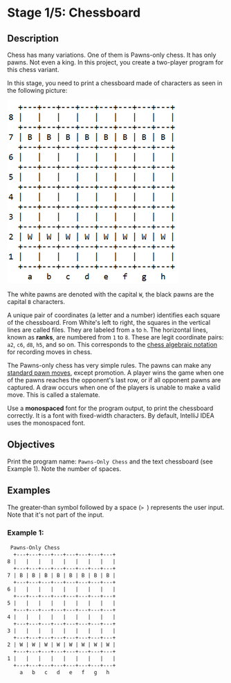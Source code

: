 # Stage 1/5: Chessboard
## Description
Chess has many variations. One of them is Pawns-only chess. It has only pawns. Not even a king. In this project, you create a two-player program for this chess variant.

In this stage, you need to print a chessboard made of characters as seen in the following picture:

![Chessboard scheme](https://github.com/AlbertKloster/PawnsOnlyChess-Kotlin-/blob/Stage1/chessboard.png?raw=true)

The white pawns are denoted with the capital `W`, the black pawns are the capital `B` characters.

A unique pair of coordinates (a letter and a number) identifies each square of the chessboard. From White's left to right, the squares in the vertical lines are called files. They are labeled from `a` to `h`. The horizontal lines, known as <b>ranks</b>, are numbered from `1` to `8`. These are legit coordinate pairs: `a2`, `c6`, `d8`, `h5`, and so on. This corresponds to the <a href="https://en.wikipedia.org/wiki/Algebraic_notation_(chess)">chess algebraic notation</a> for recording moves in chess.

The Pawns-only chess has very simple rules. The pawns can make any <a href="https://en.wikipedia.org/wiki/Pawn_(chess)">standard pawn moves</a>, except promotion. A player wins the game when one of the pawns reaches the opponent's last row, or if all opponent pawns are captured. A draw occurs when one of the players is unable to make a valid move. This is called a stalemate.

Use a <b>monospaced</b> font for the program output, to print the chessboard correctly. It is a font with fixed-width characters. By default, IntelliJ IDEA uses the monospaced font.

## Objectives
Print the program name: `Pawns-Only Chess` and the text chessboard (see Example 1). Note the number of spaces.

## Examples
The greater-than symbol followed by a space (`> `) represents the user input. Note that it's not part of the input.

### Example 1:
```
 Pawns-Only Chess
  +---+---+---+---+---+---+---+---+
8 |   |   |   |   |   |   |   |   |
  +---+---+---+---+---+---+---+---+
7 | B | B | B | B | B | B | B | B |
  +---+---+---+---+---+---+---+---+
6 |   |   |   |   |   |   |   |   |
  +---+---+---+---+---+---+---+---+
5 |   |   |   |   |   |   |   |   |
  +---+---+---+---+---+---+---+---+
4 |   |   |   |   |   |   |   |   |
  +---+---+---+---+---+---+---+---+
3 |   |   |   |   |   |   |   |   |
  +---+---+---+---+---+---+---+---+
2 | W | W | W | W | W | W | W | W |
  +---+---+---+---+---+---+---+---+
1 |   |   |   |   |   |   |   |   |
  +---+---+---+---+---+---+---+---+
    a   b   c   d   e   f   g   h
```
